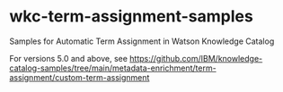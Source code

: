# wkc-term-assignment-samples

Samples for Automatic Term Assignment in Watson Knowledge Catalog

For versions 5.0 and above, see https://github.com/IBM/knowledge-catalog-samples/tree/main/metadata-enrichment/term-assignment/custom-term-assignment

